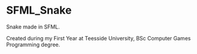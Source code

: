 # SFML_Snake
Snake made in SFML.


Created during my First Year at Teesside University, BSc Computer Games Programming degree. 
